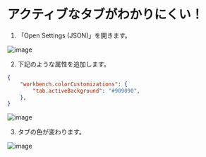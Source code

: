 # アクティブなタブがわかりにくい！

1. 「Open Settings (JSON)」を開きます。  

![image](https://user-images.githubusercontent.com/2055840/143372773-8cf31f16-55fb-43b1-a19b-0d9aec48682e.png)

2. 下記のような属性を追加します。

```JSON
{
    "workbench.colorCustomizations": {
        "tab.activeBackground": "#909090",
    },
}
```

![image](https://user-images.githubusercontent.com/2055840/143372920-819a8c6c-937e-4885-87f2-ad608c4936d1.png)

3. タブの色が変わります。

![image](https://user-images.githubusercontent.com/2055840/143373134-77edbac3-5fb9-445f-9411-36c286c9e606.png)


